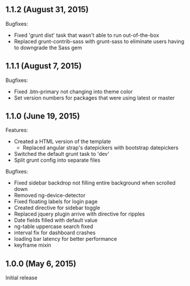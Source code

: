 ## 1.1.2 (August 31, 2015)

Bugfixes:

  - Fixed 'grunt dist' task that wasn't able to run out-of-the-box
  - Replaced grunt-contrib-sass with grunt-sass to eliminate users having to downgrade the Sass gem


## 1.1.1 (August 7, 2015)

Bugfixes:

  - Fixed .btn-primary not changing into theme color
  - Set version numbers for packages that were using latest or master

## 1.1.0 (June 19, 2015)

Features:

  - Created a HTML version of the template
    - Replaced angular strap's datepickers with bootstrap datepickers
  - Switched the default grunt task to 'dev'
  - Split grunt config into separate files

Bugfixes:

  - Fixed sidebar backdrop not filling entire background when scrolled down
  - Removed ng-device-detector
  - Fixed floating labels for login page
  - Created directive for sidebar toggle
  - Replaced jquery plugin arrive with directive for ripples
  - Date fields filled with default value
  - ng-table uppercase search fixed
  - interval fix for dashboard crashes
  - loading bar latency for better performance
  - keyframe mixin

## 1.0.0 (May 6, 2015)

Initial release
